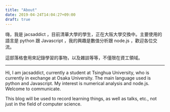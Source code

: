 ```yaml
---
title: "About"
date: 2019-04-24T14:04:27+09:00
draft: true
---
```




嗨，我是 jacsaddict ，目前清華大學的學生，正在大阪大學交換中。主要使用的語言是 python 跟 Javascript ，我的興趣是數值分析跟 node.js ，歡迎各位交流。

這部落格會用來記錄學習的事物，以及雜談等等，不僅限在資工領域。

---

Hi, I am jacsaddict, currently a student at Tsinghua University, who is currently in exchange at Osaka University. The main language used is python and Javascript. My interest is numerical analysis and node.js. Welcome to communicate.

This blog will be used to record learning things, as well as talks, etc., not just in the field of computer science.